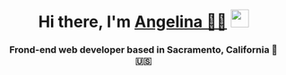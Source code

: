 <h1 align="center">Hi there, I'm <a href="https://daniilshat.ru/" target="_blank">Angelina 👋🏻</a> 
<img src="https://github.com/blackcater/blackcater/raw/main/images/Hi.gif" height="32"/></h1>
<h3 align="center">Frond-end web developer based in Sacramento, California 🌴 🇺🇸</h3>

